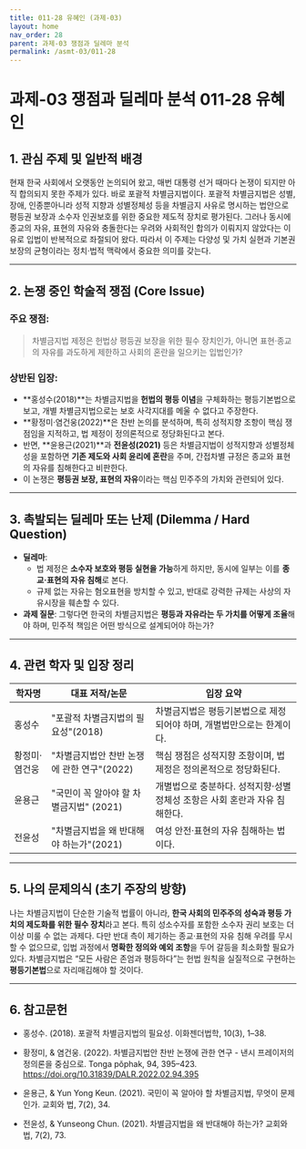 ```yaml
---
title: 011-28 유혜인 (과제-03)
layout: home
nav_order: 28
parent: 과제-03 쟁점과 딜레마 분석
permalink: /asmt-03/011-28
---
```


# 과제-03 쟁점과 딜레마 분석 011-28 유혜인 

## 1. 관심 주제 및 일반적 배경

현재 한국 사회에서 오랫동안 논의되어 왔고, 매번 대통령 선거 때마다 논쟁이 되지만 아직 합의되지 못한 주제가 있다. 바로 포괄적 차별금지법이다. 포괄적 차별금지법은 성별, 장애, 인종뿐아니라 성적 지향과 성별정체성 등을 차별금지 사유로 명시하는 법안으로 평등권 보장과 소수자 인권보호를 위한 중요한 제도적 장치로 평가된다.
그러나 동시에 종교의 자유, 표현의 자유와 충돌한다는 우려와 사회적인 합의가 이뤄지지 않았다는 이유로 입법이 반복적으로 좌절되어 왔다.
따라서 이 주제는 다양성 및 가치 실현과 기본권 보장의 균형이라는 정치·법적 맥락에서 중요한 의미를 갖는다.

---

## 2. 논쟁 중인 학술적 쟁점 (Core Issue)

### 주요 쟁점:  

> 차별금지법 제정은 헌법상 평등권 보장을 위한 필수 장치인가, 아니면 표현·종교의 자유를 과도하게 제한하고 사회의 혼란을 일으키는 입법인가?

### 상반된 입장:
- **홍성수(2018)**는 차별금지법을 **헌법의 평등 이념**을 구체화하는 평등기본법으로 보고, 개별 차별금지법으로는 보호 사각지대를 메울 수 없다고 주장한다.
- **황정미·염건웅(2022)**은 찬반 논의를 분석하며, 특히 성적지향 조항이 핵심 쟁점임을 지적하고, 법 제정이 정의론적으로 정당화된다고 본다.
- 반면, **윤용근(2021)**과 **전윤성(2021)** 등은 차별금지법이 성적지향과 성별정체성을 포함하면 **기존 제도와 사회 윤리에 혼란**을 주며, 간접차별 규정은 종교와 표현의 자유를 침해한다고 비판한다.
- 이 논쟁은 **평등권 보장, 표현의 자유**이라는 핵심 민주주의 가치와 관련되어 있다.

---

## 3. 촉발되는 딜레마 또는 난제 (Dilemma / Hard Question)

- **딜레마**: 
  - 법 제정은 **소수자 보호와 평등 실현을 가능**하게 하지만, 동시에 일부는 이를 **종교·표현의 자유 침해**로 본다.  
  - 규제 없는 자유는 혐오표현을 방치할 수 있고, 반대로 강력한 규제는 사상의 자유시장을 훼손할 수 있다.
- **과제 질문**: 그렇다면 한국의 차별금지법은 **평등과 자유라는 두 가치를 어떻게 조율**해야 하며, 민주적 책임은 어떤 방식으로 설계되어야 하는가?

---

## 4. 관련 학자 및 입장 정리

| 학자명             | 대표 저작/논문                                   | 입장 요약 |
|--------------------|---------------------------------------------------|-----------|
| 홍성수  | "포괄적 차별금지법의 필요성"(2018)                         | 차별금지법은 평등기본법으로 제정되어야 하며, 개별법만으로는 한계이다. |
| 황정미·염건웅   | "차별금지법안 찬반 논쟁에 관한 연구"(2022)                               | 핵심 쟁점은 성적지향 조항이며, 법 제정은 정의론적으로 정당화된다. |
| 윤용근  | "국민이 꼭 알아야 할 차별금지법" (2021) | 개별법으로 충분하다. 성적지향·성별정체성 조항은 사회 혼란과 자유 침해한다. |
| 전윤성      | "차별금지법을 왜 반대해야 하는가"(2021)                   | 여성 안전·표현의 자유 침해하는 법이다. |

---

## 5. 나의 문제의식 (초기 주장의 방향)

나는 차별금지법이 단순한 기술적 법률이 아니라, **한국 사회의 민주주의 성숙과 평등 가치의 제도화를 위한 필수 장치**라고 본다. 특히 성소수자를 포함한 소수자 권리 보호는 더 이상 미룰 수 없는 과제다. 다만 반대 측이 제기하는 종교·표현의 자유 침해 우려를 무시할 수 없으므로, 입법 과정에서 **명확한 정의와 예외 조항**을 두어 갈등을 최소화할 필요가 있다. 차별금지법은 “모든 사람은 존엄과 평등하다”는 헌법 원칙을 실질적으로 구현하는 **평등기본법**으로 자리매김해야 할 것이다.

---

## 6. 참고문헌

- 홍성수. (2018). 포괄적 차별금지법의 필요성. 이화젠더법학, 10(3), 1–38.

- 황정미, & 염건웅. (2022). 차별금지법안 찬반 논쟁에 관한 연구 - 낸시 프레이저의 정의론을 중심으로. Tonga pŏphak, 94, 395–423. https://doi.org/10.31839/DALR.2022.02.94.395

- 윤용근, & Yun Yong Keun. (2021). 국민이 꼭 알아야 할 차별금지법, 무엇이 문제인가. 교회와 법, 7(2), 34.

- 전윤성, & Yunseong Chun. (2021). 차별금지법을 왜 반대해야 하는가? 교회와 법, 7(2), 73.
